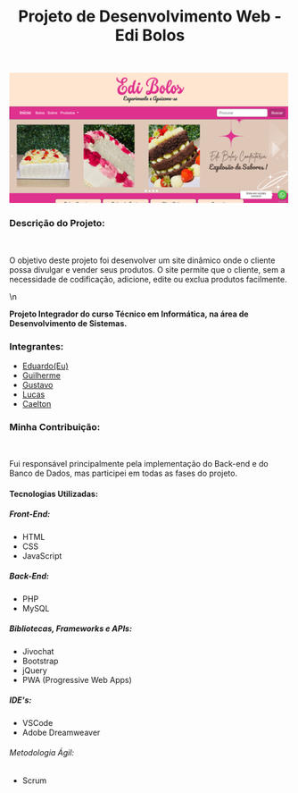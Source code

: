 <H1 align="center">Projeto de Desenvolvimento Web - Edi Bolos</H1>
<br>

<img src="img/image2.png" border="0" width="500"></a>

<H3>Descrição do Projeto:</H3>
<br>
<p>O objetivo deste projeto foi desenvolver um site dinâmico onde o cliente possa divulgar e vender seus produtos. O site permite que o cliente, sem a necessidade de codificação, adicione, edite ou exclua produtos facilmente.</p>\n

<p><b>Projeto Integrador do curso Técnico em Informática, na área de Desenvolvimento de Sistemas.</b></p>

<H3>Integrantes:</H3>
<ul>
<li><a href="https://github.com/Edu-Amorim2">Eduardo(Eu)</a></li>
<li><a href="https://github.com/GuilhermeHSV">Guilherme</a></li>
<li><a href="https://github.com/GustavoSantos69">Gustavo</a></li>
<li><a href="https://github.com/LucasFelippe011">Lucas</a></li>
<li><a href="https://github.com/kaelton01">Caelton</a></li>
</ul>

<H3>Minha Contribuição:</H3>
<br>
<p>Fui responsável principalmente pela implementação do Back-end e do Banco de Dados, mas participei em todas as fases do projeto.</p>


<H4>Tecnologias Utilizadas:</H4>

<H5>Front-End:</H5>
<ul>
<li>HTML</li>
<li>CSS</li>
<li>JavaScript</li>
</ul>

<H5>Back-End:</H5>
<ul>
<li>PHP</li>
<li>MySQL</li>
</ul>

<H5>Bibliotecas, Frameworks e APIs:</H5>
<ul>
<li>Jivochat</li>
<li>Bootstrap</li>
<li>jQuery</li>
<li>PWA (Progressive Web Apps)</li>
</ul>

<H5>IDE's:</H5>
<ul>
<li>VSCode</li>
<li>Adobe Dreamweaver</li>
</ul>

<H6>Metodologia Ágil:</H6>
<ul>
<li>Scrum</li>
</ul>

